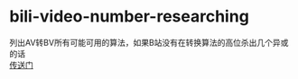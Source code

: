 # bili-video-number-researching
 列出AV转BV所有可能可用的算法，如果B站没有在转换算法的高位杀出几个异或的话<br>
 [传送门](https://www.bilibili.com/read/cv5292570)
